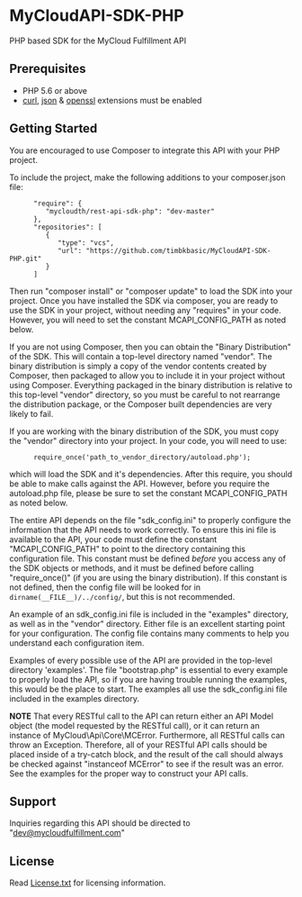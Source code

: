 # MyCloudAPI-SDK-PHP
PHP based SDK for the MyCloud Fulfillment API

## Prerequisites
   - PHP 5.6 or above
   - [curl](http://php.net/manual/en/book.curl.php), [json](http://php.net/manual/en/book.json.php) & [openssl](http://php.net/manual/en/book.openssl.php) extensions must be enabled

## Getting Started

   You are encouraged to use Composer to integrate this API with your PHP project.

   To include the project, make the following additions to your composer.json file:
```
      "require": {
         "mycloudth/rest-api-sdk-php": "dev-master"
      },
      "repositories": [
         {
            "type": "vcs",
            "url": "https://github.com/timbkbasic/MyCloudAPI-SDK-PHP.git"
         }
      ]
```
   Then run "composer install" or "composer update" to load the SDK into your project.
   Once you have installed the SDK via composer, you are ready to use the SDK in your
   project, without needing any "requires" in your code. However, you will need to set
   the constant MCAPI_CONFIG_PATH as noted below.

   If you are not using Composer, then you can obtain the "Binary Distribution" of the SDK.
   This will contain a top-level directory named "vendor". The binary distribution is simply
   a copy of the vendor contents created by Composer, then packaged to allow you to include
   it in your project without using Composer. Everything packaged in the binary distribution
   is relative to this top-level "vendor" directory, so you must be careful to not rearrange
   the distribution package, or the Composer built dependencies are very likely to fail.

   If you are working with the binary distribution of the SDK, you must copy the "vendor"
   directory into your project. In your code, you will need to use:
```
      require_once('path_to_vendor_directory/autoload.php');
```
   which will load the SDK and it's dependencies. After this require, you should be able to
   make calls against the API. However, before you require the autoload.php file, please be
   sure to set the constant MCAPI_CONFIG_PATH as noted below.

   The entire API depends on the file "sdk_config.ini" to properly configure the information that
   the API needs to work correctly. To ensure this ini file is available to the API, your code must
   define the constant "MCAPI_CONFIG_PATH" to point to the directory containing this configuration
   file. This constant must be defined _before_ you access any of the SDK objects or methods, and it
   must be defined before calling "require_once()" (if you are using the binary distribution). If
   this constant is not defined, then the config file will be looked for in
   `dirname(__FILE__)/../config/`, but this is not recommended.

   An example of an sdk_config.ini file is included in the "examples" directory, as well as in
   the "vendor" directory. Either file is an excellent starting point for your configuration.
   The config file contains many comments to help you understand each configuration item.

   Examples of every possible use of the API are provided in the top-level directory 'examples'.
   The file "bootstrap.php" is essential to every example to properly load the API, so if you
   are having trouble running the examples, this would be the place to start. The examples all
   use the sdk_config.ini file included in the examples directory.

   __NOTE__ That every RESTful call to the API can return either an API Model object (the model
   requested by the RESTful call), or it can return an instance of MyCloud\Api\Core\MCError.
   Furthermore, all RESTful calls can throw an Exception. Therefore, all of your RESTful API
   calls should be placed inside of a try-catch block, and the result of the call should always
   be checked against "instanceof MCError" to see if the result was an error. See the examples
   for the proper way to construct your API calls.

## Support
   Inquiries regarding this API should be directed to "dev@mycloudfulfillment.com"

## License

   Read [License.txt](LICENSE.txt) for licensing information.
